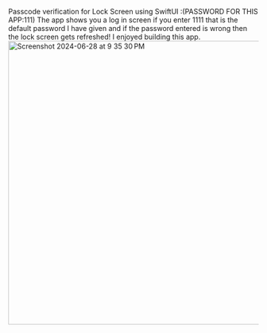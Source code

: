 Passcode verification for Lock Screen using SwiftUI :(PASSWORD FOR THIS APP:111)
The app shows you a log in screen if you enter 1111 that is the default password I have given and if the password entered is wrong then the lock screen gets refreshed!
I enjoyed building this app.
<img width="571" alt="Screenshot 2024-06-28 at 9 35 30 PM" src="https://github.com/Waqar53/Passcode-LockScreen_Auth/assets/139034864/1c6f04fd-8a4c-4a60-9e94-6947473e2e57">
